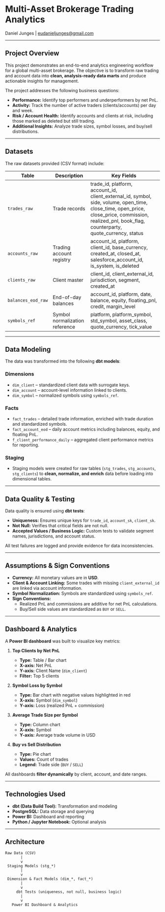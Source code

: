 # Multi-Asset Brokerage Trading Analytics

Daniel Junges | eudanieljunges@gmail.com

---

## **Project Overview**

This project demonstrates an end-to-end analytics engineering workflow for a global multi-asset brokerage. The objective is to transform raw trading and account data into **clean, analysis-ready data marts** and produce actionable insights for management.  

The project addresses the following business questions:  

- **Performance:** Identify top performers and underperformers by net PnL.  
- **Activity:** Track the number of active traders (clients/accounts) per day and week.  
- **Risk / Account Health:** Identify accounts and clients at risk, including those marked as deleted but still trading.  
- **Additional Insights:** Analyze trade sizes, symbol losses, and buy/sell distributions.  

---

## **Datasets**

The raw datasets provided (CSV format) include:  

| Table | Description | Key Fields |
|-------|------------|------------|
| `trades_raw` | Trade records | trade_id, platform, account_id, client_external_id, symbol, side, volume, open_time, close_time, open_price, close_price, commission, realized_pnl, book_flag, counterparty, quote_currency, status |
| `accounts_raw` | Trading account registry | account_id, platform, client_id, base_currency, created_at, closed_at, salesforce_account_id, is_system, is_deleted |
| `clients_raw` | Client master | client_id, client_external_id, jurisdiction, segment, created_at |
| `balances_eod_raw` | End-of-day balances | account_id, platform, date, balance, equity, floating_pnl, credit, margin_level |
| `symbols_ref` | Symbol normalization reference | platform, platform_symbol, std_symbol, asset_class, quote_currency, tick_value |

---

## **Data Modeling**

The data was transformed into the following **dbt models**:

### **Dimensions**
- `dim_client` – standardized client data with surrogate keys.  
- `dim_account` – account-level information linked to clients.  
- `dim_symbol` – normalized symbols using `symbols_ref`.

### **Facts**
- `fact_trades` – detailed trade information, enriched with trade duration and standardized symbols.  
- `fact_account_eod` – daily account metrics including balances, equity, and floating PnL.  
- `f_client_performance_daily` – aggregated client performance metrics for reporting.

### **Staging**
- Staging models were created for raw tables (`stg_trades`, `stg_accounts`, `stg_clients`) to **clean, normalize, and enrich** data before loading into dimensional tables.

---

## **Data Quality & Testing**

Data quality is ensured using **dbt tests**:  

- **Uniqueness:** Ensures unique keys for `trade_id`, `account_sk`, `client_sk`.  
- **Not Null:** Verifies that critical fields are not null.  
- **Accepted Values / Business Logic:** Custom tests to validate segment names, jurisdictions, and account status.  

All test failures are logged and provide evidence for data inconsistencies.

---

## **Assumptions & Sign Conventions**

- **Currency:** All monetary values are in **USD**.  
- **Client & Account Linking:** Some trades with missing `client_external_id` are linked via account information.  
- **Symbol Normalization:** Symbols are standardized using `symbols_ref`.  
- **Sign Conventions:**  
  - Realized PnL and commissions are additive for net PnL calculations.  
  - Buy/Sell side values are standardized as `BUY` or `SELL`.

---

## **Dashboard & Analytics**

A **Power BI dashboard** was built to visualize key metrics:

1. **Top Clients by Net PnL**  
   - **Type:** Table / Bar chart  
   - **X-axis:** Net PnL  
   - **Y-axis:** Client Name (`dim_client`)  
   - **Filter:** Top 5 clients  

2. **Symbol Loss by Symbol**  
   - **Type:** Bar chart with negative values highlighted in red  
   - **X-axis:** Symbol (`dim_symbol`)  
   - **Y-axis:** Loss (realized PnL + commission)

3. **Average Trade Size per Symbol**  
   - **Type:** Column chart  
   - **X-axis:** Symbol  
   - **Y-axis:** Average trade volume in USD  

4. **Buy vs Sell Distribution**  
   - **Type:** Pie chart  
   - **Values:** Count of trades  
   - **Legend:** Trade side (`BUY` / `SELL`)  

All dashboards **filter dynamically** by client, account, and date ranges.

---

## **Technologies Used**

- **dbt (Data Build Tool):** Transformation and modeling  
- **PostgreSQL:** Data storage and querying  
- **Power BI:** Dashboard and reporting  
- **Python / Jupyter Notebook:** Optional analysis  

---

## **Architecture**

```text
Raw Data (CSV)
       |
       v
 Staging Models (stg_*)
       |
       v
 Dimension & Fact Models (dim_*, fact_*)
       |
       v
     dbt Tests (uniqueness, not null, business logic)
       |
       v
   Power BI Dashboard & Analytics
